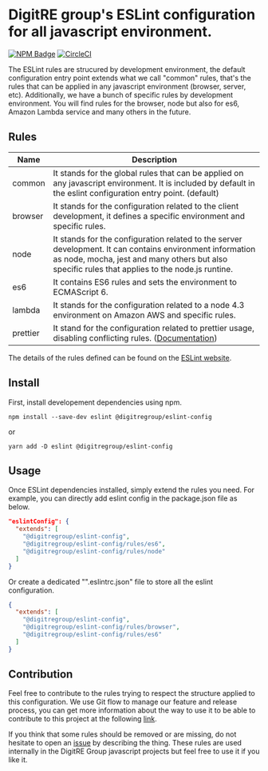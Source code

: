 # DigitRE group's ESLint configuration for all javascript environment.

[![NPM Badge](https://img.shields.io/npm/v/@digitregroup/eslint-config.svg)](https://www.npmjs.com/package/@digitregroup/eslint-config)
[![CircleCI](https://circleci.com/bb/digitregroup/eslint-config.svg?style=shield)](https://circleci.com/bb/digitregroup/eslint-config)

The ESLint rules are strucured by development environment, the default configuration entry point extends what we call "common" rules, that's the rules that can be applied in any javascript environment (browser, server, etc). Additionally, we have a bunch of specific rules by development environment. You will find rules for the browser, node but also for es6, Amazon Lambda service and many others in the future.

## Rules

| Name  | Description      |
|---------------------|-----------------------------------------------|
| common | It stands for the global rules that can be applied on any javascript environment. It is included by default in the eslint configuration entry point. (default) |
| browser | It stands for the configuration related to the client development, it defines a specific environment and specific rules. |
| node | It stands for the configuration related to the server development. It can contains environment information as node, mocha, jest and many others but also specific rules that applies to the node.js runtine. |
| es6 | It contains ES6 rules and sets the environment to ECMAScript 6. |
| lambda | It stands for the configuration related to a node 4.3 environment on Amazon AWS and specific rules. |
| prettier | It stand for the configuration related to prettier usage, disabling conflicting rules. ([Documentation](https://github.com/prettier/eslint-config-prettier)) |

The details of the rules defined can be found on the [ESLint website](http://eslint.org/docs/rules/).


## Install

First, install developement dependencies using npm.

```shell
npm install --save-dev eslint @digitregroup/eslint-config
```
or
```shell
yarn add -D eslint @digitregroup/eslint-config
```
## Usage

Once ESLint dependencies installed, simply extend the rules you need. For example, you can directly add eslint config in the package.json file as below.

```json
"eslintConfig": {
  "extends": [
    "@digitregroup/eslint-config",
    "@digitregroup/eslint-config/rules/es6",
    "@digitregroup/eslint-config/rules/node"
  ]
}
```

Or create a dedicated "".eslintrc.json" file to store all the eslint configuration.

```json
{
  "extends": [
    "@digitregroup/eslint-config",
    "@digitregroup/eslint-config/rules/browser",
    "@digitregroup/eslint-config/rules/es6"
  ]
}
```

## Contribution

Feel free to contribute to the rules trying to respect the structure applied to this configuration. We use Git flow to manage our feature and release process, you can get more information about the way to use it to be able to contribute to this project at the following [link](http://danielkummer.github.io/git-flow-cheatsheet/).

If you think that some rules should be removed or are missing, do not hesitate to open an [issue](https://bitbucket.org/digitregroup/eslint-config/issues) by describing the thing.
These rules are used internally in the DigitRE Group javascript projects but feel free to use it if you like it.
